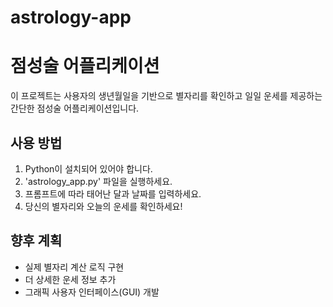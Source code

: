 # astrology-app
# 점성술 어플리케이션

이 프로젝트는 사용자의 생년월일을 기반으로 별자리를 확인하고 일일 운세를 제공하는 간단한 점성술 어플리케이션입니다.

## 사용 방법
1. Python이 설치되어 있어야 합니다.
2. 'astrology_app.py' 파일을 실행하세요.
3. 프롬프트에 따라 태어난 달과 날짜를 입력하세요.
4. 당신의 별자리와 오늘의 운세를 확인하세요!

## 향후 계획
- 실제 별자리 계산 로직 구현
- 더 상세한 운세 정보 추가
- 그래픽 사용자 인터페이스(GUI) 개발
